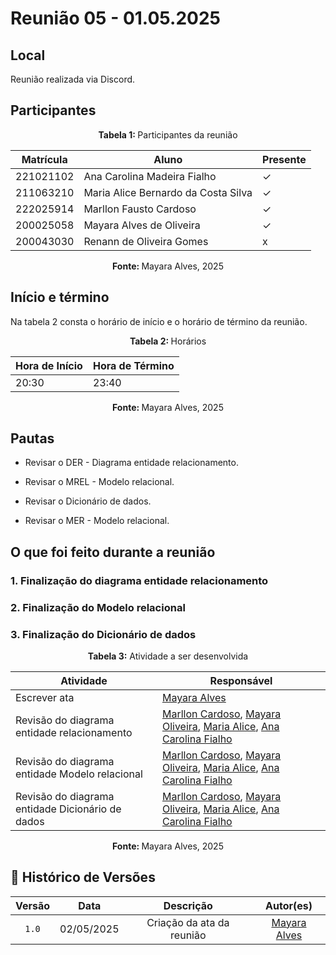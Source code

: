 # Reunião 05 - 01.05.2025

## Local
Reunião realizada via Discord.

## Participantes

<p align="center"><strong> Tabela 1:  </strong>Participantes da reunião</p>

| Matrícula | Aluno                               | Presente |
| --------- | ----------------------------------- | -------- |
| 221021102 | Ana Carolina Madeira Fialho         | ✓       |
| 211063210 | Maria Alice Bernardo da Costa Silva | ✓        |
| 222025914 | Marllon Fausto Cardoso              | ✓        |
| 200025058 | Mayara Alves de Oliveira            | ✓        |
| 200043030 | Renann de Oliveira Gomes            | x       |

<p align="center"><strong> Fonte: </strong> Mayara Alves, 2025</p>

<!-- 

    Se o membro estiver presente: ✓
    Se o membro faltar: x

 -->

<!-- 
    Matrículas e github pra facilitar:

    222025914  [Marllon Cardoso](https://github.com/m4rllon)
    200025058  [Mayara Oliveira](https://github.com/mayara-tech)
    200043030  [Renann Gomes](https://github.com/renannOgomes)
    211063210  [Maria Alice](https://github.com/maliz30)
    221021102  [Ana Carolina Fialho](https://github.com/anawcarol)
 -->

## Início e término
Na tabela 2 consta o horário de início e o horário de término da reunião.


<p align="center"><strong>Tabela 2: </strong>Horários</p>

| Hora de Início | Hora de Término |
| -------------- | --------------- |
| 20:30          | 23:40           |

<p align="center"><strong>Fonte: </strong> Mayara Alves, 2025</p>


## Pautas


- Revisar o DER - Diagrama entidade relacionamento.

- Revisar o MREL - Modelo relacional.

- Revisar o Dicionário de dados.

- Revisar o MER - Modelo relacional.



## O que foi feito durante a reunião
### 1. Finalização do diagrama entidade relacionamento

### 2. Finalização do Modelo relacional

### 3. Finalização do Dicionário de dados

<p align="center"><strong>Tabela 3:</strong> Atividade a ser desenvolvida</p>


| Atividade                                     | Responsável                                                                               |
| --------------------------------------------- | ----------------------------------------------------------------------------------------- |
| Escrever   ata  | [Mayara Alves](https://github.com/mayara-tech)                                         |
| Revisão do diagrama entidade relacionamento | [Marllon Cardoso](https://github.com/m4rllon), [Mayara Oliveira](https://github.com/mayara-tech), [Maria Alice](https://github.com/maliz30), [Ana Carolina Fialho](https://github.com/anawcarol)|
| Revisão do diagrama entidade Modelo relacional | [Marllon Cardoso](https://github.com/m4rllon), [Mayara Oliveira](https://github.com/mayara-tech), [Maria Alice](https://github.com/maliz30), [Ana Carolina Fialho](https://github.com/anawcarol) |
| Revisão do diagrama entidade Dicionário de dados | [Marllon Cardoso](https://github.com/m4rllon), [Mayara Oliveira](https://github.com/mayara-tech), [Maria Alice](https://github.com/maliz30), [Ana Carolina Fialho](https://github.com/anawcarol) |



<p align="center"><strong>Fonte: </strong>Mayara Alves, 2025</p>




## 📑 Histórico de Versões

| Versão |    Data    | Descrição |            Autor(es)            |
| :----: | :--------: | :-------: | :-----------------------------: |
| `1.0`  | 02/05/2025 |   Criação da ata da reunião    | [Mayara Alves](https://github.com/mayara-tech) |